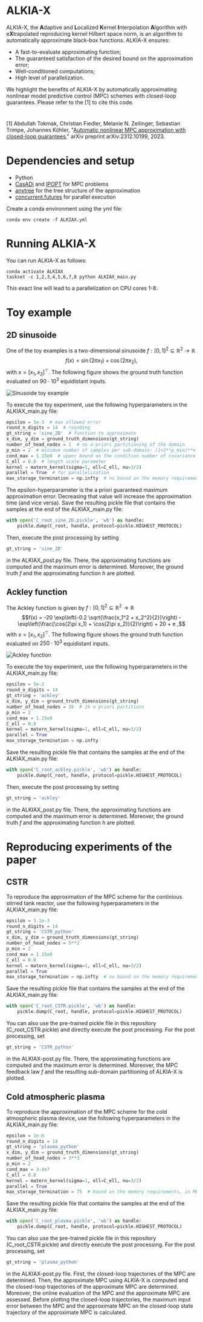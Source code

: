 # ALKIA-X
ALKIA-X, the **A**daptive and **L**ocalized **K**ernel **I**nterpolation **A**lgorithm with e**X**trapolated reproducing kernel Hilbert space norm, is an algorithm to automatically approximate black-box functions. 
ALKIA-X ensures:
* A fast-to-evaluate approximating function;
* The guaranteed satisfaction of the desired bound on the approximation error;
* Well-conditioned computations;
* High level of parallelization.
  
We highlight the benefits of ALKIA-X by automatically approximating nonlinear model predictive control (MPC) schemes with closed-loop guarantees. 
Please refer to the [1] to cite this code.
#
[1] Abdullah Tokmak, Christian Fiedler, Melanie N. Zeilinger, Sebastian Trimpe, Johannes Köhler, "[Automatic nonlinear MPC approximation with closed-loop guarantees](https://arxiv.org/pdf/2312.10199.pdf)," arXiv preprint arXiv:2312.10199, 2023.


# Dependencies and setup

* Python
* [CasADi](https://web.casadi.org/) and [IPOPT](https://coin-or.github.io/Ipopt/) for MPC problems
* [anytree](https://anytree.readthedocs.io/en/stable/) for the tree structure of the approximation
* [concurrent.futures](https://docs.python.org/3/library/concurrent.futures.html) for parallel execution


Create a conda environment using the yml file:
```
conda env create -f ALKIAX.yml
```


# Running ALKIA-X 
You can run ALKIA-X as follows:
```
conda activate ALKIAX
taskset -c 1,2,3,4,5,6,7,8 python ALKIAX_main.py
```
This exact line will lead to a parallelization on CPU cores 1-8.



# Toy example
## 2D sinusoide
One of the toy examples is a two-dimensional sinusoide $f{:} [0,1]^2\subseteq\mathbb{R}^2\rightarrow \mathbb{R}$
$$f(x) = \sin(2\pi x_1)+ \cos(2\pi x_2),$$ with $x=[x_1,x_2]^\top.$
The following figure shows the ground truth function evaluated on $90\cdot 10^3$ equidistant inputs.


![Sinusoide toy example](sine_2D.png)


To execute the toy experiment, use the following hyperparameters in the ALKIAX_main.py file:
```python
epsilon = 5e-3  # max allowed error
round_n_digits = 14  # rounding
gt_string = 'sine_2D'  # function to approximate
x_dim, y_dim = ground_truth_dimensions(gt_string)
number_of_head_nodes = 1  # no a-priori partitioning of the domain
p_min = 2  # minimum number of samples per sub-domain: (1+2**p_min)**n
cond_max = 1.15e8  # upper bound on the condition number of covariance matrices
C_ell = 0.8  # length scale parameter
kernel = matern_kernel(sigma=1, ell=C_ell, nu=3/2)
parallel = True  # for parallelization
max_storage_termination = np.infty  # no bound on the memory requirements
```
The epsilon-hyperparameter is the a priori guaranteed maximum approximation error. 
Decreasing that value will increase the approximation time (and vice versa).
Save the resulting pickle file that contains the samples at the end of the ALKIAX_main.py file:
```python
with open('C_root_sine_2D.pickle', 'wb') as handle:
    pickle.dump(C_root, handle, protocol=pickle.HIGHEST_PROTOCOL)
```

Then, execute the post processing by setting 
```python
gt_string = 'sine_2D'
```
in the ALKIAX_post.py file. 
There, the approximating functions are computed and the maximum error is determined.
Moreover, the ground truth $f$ and the approximating function $h$ are plotted.

## Ackley function
The Ackley function is given by $f{:} [0,1]^2\subseteq\mathbb{R}^2\rightarrow \mathbb{R}$
$$f(x) = -20 \exp\left(-0.2 \sqrt{\frac{x_1^2 + x_2^2}{2}}\right) - \exp\left(\frac{\cos(2\pi x_1) + \cos(2\pi x_2)}{2}\right) + 20 + e
,$$ with $x=[x_1,x_2]^\top.$
The following figure shows the ground truth function evaluated on $250\cdot 10^3$ equidistant inputs.


![Ackley function](ackley.png)


To execute the toy experiment, use the following hyperparameters in the ALKIAX_main.py file:
```python
epsilon = 5e-2
round_n_digits = 14
gt_string = 'ackley'
x_dim, y_dim = ground_truth_dimensions(gt_string)
number_of_head_nodes = 16  # 16 a priori partitions
p_min = 2
cond_max = 1.15e8
C_ell = 0.8
kernel = matern_kernel(sigma=1, ell=C_ell, nu=3/2)
parallel = True
max_storage_termination = np.infty
```
Save the resulting pickle file that contains the samples at the end of the ALKIAX_main.py file:
```python
with open('C_root_ackley.pickle', 'wb') as handle:
    pickle.dump(C_root, handle, protocol=pickle.HIGHEST_PROTOCOL)
```

Then, execute the post processing by setting 
```python
gt_string = 'ackley'
```
in the ALKIAX_post.py file. 
There, the approximating functions are computed and the maximum error is determined.
Moreover, the ground truth $f$ and the approximating function $h$ are plotted.



# Reproducing experiments of the paper
## CSTR
To reproduce the approximation of the MPC scheme for the continious stirred tank reactor, use the following hyperparameters in the ALKIAX_main.py file:
```python
epsilon = 5.1e-3
round_n_digits = 14
gt_string = 'CSTR_python'
x_dim, y_dim = ground_truth_dimensions(gt_string)
number_of_head_nodes = 5**2
p_min = 2
cond_max = 1.15e8
C_ell = 0.8
kernel = matern_kernel(sigma=1, ell=C_ell, nu=3/2)
parallel = True
max_storage_termination = np.infty  # no bound on the memory requirements
```

Save the resulting pickle file that contains the samples at the end of the ALKIAX_main.py file:
```python
with open('C_root_CSTR.pickle', 'wb') as handle:
    pickle.dump(C_root, handle, protocol=pickle.HIGHEST_PROTOCOL)
```

You can also use the pre-trained pickle file in this repository (C_root_CSTR.pickle) and directly execute the post processing.
For the post processing, set 
```python
gt_string = 'CSTR_python'
```
in the ALKIAX-post.py file.
There, the approximating functions are computed and the maximum error is determined.
Moreover, the MPC feedback law $f$ and the resulting sub-domain partitioning of ALKIA-X is plotted.




## Cold atmospheric plasma
To reproduce the approximation of the MPC scheme for the cold atmospheric plasma device, use the following hyperparameters in the ALKIAX_main.py file:
```python
epsilon = 1e-6
round_n_digits = 14
gt_string = 'plasma_python'
x_dim, y_dim = ground_truth_dimensions(gt_string)
number_of_head_nodes = 3**3
p_min = 2
cond_max = 3.4e7
C_ell = 0.8
kernel = matern_kernel(sigma=1, ell=C_ell, nu=3/2)
parallel = True
max_storage_termination = 75  # bound on the memory requirements, in MB
```

Save the resulting pickle file that contains the samples at the end of the ALKIAX_main.py file:
```python
with open('C_root_plasma.pickle', 'wb') as handle:
    pickle.dump(C_root, handle, protocol=pickle.HIGHEST_PROTOCOL)
```

You can also use the pre-trained pickle file in this repository (C_root_CSTR.pickle) and directly execute the post processing.
For the post processing, set 
```python
gt_string = 'plasma_python'
```
in the ALKIAX-post.py file.
First, the closed-loop trajectories of the MPC are determined.
Then, the approximate MPC using ALKIA-X is computed and the closed-loop trajectories of the approximate MPC are determined.
Moreover, the online evaluation of the MPC and the approximate MPC are assessed.
Before plotting the closed-loop trajectories, the maximum input error between the MPC and the approximate MPC on the closed-loop state trajectory of the approximate MPC is calculated.



